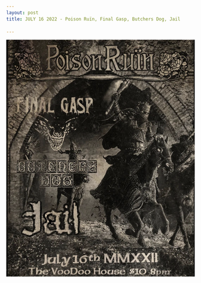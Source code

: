 ```yaml
---
layout: post
title: JULY 16 2022 - Poison Ruïn, Final Gasp, Butchers Dog, Jail

---
```

![](/uploads/screen-shot-2022-06-02-at-5-23-37-pm.png)